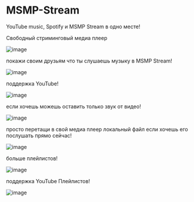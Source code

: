 # MSMP-Stream
YouTube music, Spotify и MSMP Stream в одно месте!

Свободный стриминговый медиа плеер 


![image](https://user-images.githubusercontent.com/56259377/152379639-73e4af48-0e21-4837-82d6-448987789a7a.png)

покажи своим друзьям что ты слушаешь музыку в MSMP Stream!

![image](https://user-images.githubusercontent.com/56259377/147737914-00f3951b-d945-4894-9563-cc3c5bf87ebe.png)

поддержка YouTube!

![image](https://user-images.githubusercontent.com/56259377/147738008-a8d7c20d-9478-451e-be03-5d58ff2a5520.png)

если хочешь можешь оставить только звук от видео! 

![image](https://user-images.githubusercontent.com/56259377/147738167-034577db-5790-471e-961f-b3c7e86cbbc7.png)

просто перетащи в свой медиа плеер локальный файл 
если хочешь его послушать прямо сейчас!

![image](https://user-images.githubusercontent.com/56259377/147738236-27409c53-9d62-45dc-8af3-4e6a01e81628.png)

больше плейлистов!

![image](https://user-images.githubusercontent.com/56259377/163686423-23375b4c-f477-42a4-9bd0-181b286c4dab.png)


поддержка YouTube Плейлистов!

![image](https://user-images.githubusercontent.com/56259377/147738391-a322a66e-2cbe-4756-8ea3-6b8814519c83.png)

